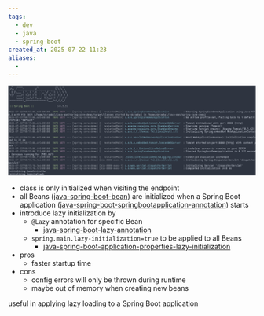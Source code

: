 ```yaml
---
tags:
  - dev
  - java
  - spring-boot
created_at: 2025-07-22 11:23
aliases:
  - 
---
```

![](../../../attachments/Pasted%20image%2020250722101740.png)
- class is only initialized when visiting the endpoint
- all Beans ([java-spring-boot-bean](java-spring-boot-bean.md)) are initialized when a Spring Boot application ([java-spring-boot-springbootapplication-annotation](java-spring-boot-springbootapplication-annotation.md)) starts
- introduce lazy initialization by
	- `@Lazy` annotation for specific Bean
		- [java-spring-boot-lazy-annotation](java-spring-boot-lazy-annotation.md)
	- `spring.main.lazy-initialization=true` to be applied to all Beans
		- [java-spring-boot-application-properties-lazy-initialization](java-spring-boot-application-properties-lazy-initialization.md)
- pros
	- faster startup time
- cons
	- config errors will only be thrown during runtime
	- maybe out of memory when creating new beans

useful in applying lazy loading to a Spring Boot application